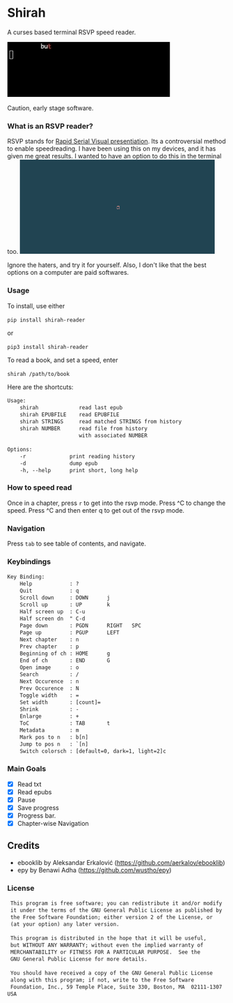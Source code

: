 # Shirah
A curses based terminal RSVP speed reader.

![Alt text](/assets/shirah.gif "Optional Title")

Caution, early stage software.

### What is an RSVP reader?
RSVP stands for [Rapid Serial Visual presentiation](https://en.wikipedia.org/wiki/Rapid_serial_visual_presentation).
Its a controversial method to enable speedreading. I have been using this on my devices, and it has given me great results. I wanted to have an option to do this in the terminal too.
![Alt text](/assets/speedread.gif "Optional Title")

Ignore the haters, and try it for yourself.
Also, I don't like that the best options on a computer are paid softwares.

### Usage
To install, use either 

```pip install shirah-reader```

or

```pip3 install shirah-reader```


To read a book, and set a speed, enter

```shirah /path/to/book```

Here are the shortcuts:
```
Usage:
    shirah             read last epub
    shirah EPUBFILE    read EPUBFILE
    shirah STRINGS     read matched STRINGS from history
    shirah NUMBER      read file from history
                       with associated NUMBER
                       
Options:
    -r              print reading history
    -d              dump epub
    -h, --help      print short, long help
```

### How to speed read
Once in a chapter, press `r` to get into the rsvp mode. Press ^C to change the speed. Press ^C and then enter q to get out of the rsvp mode.

### Navigation
Press `tab` to see table of contents, and navigate.


### Keybindings
```
Key Binding:
    Help            : ?
    Quit            : q
    Scroll down     : DOWN      j
    Scroll up       : UP        k
    Half screen up  : C-u
    Half screen dn  " C-d
    Page down       : PGDN      RIGHT   SPC
    Page up         : PGUP      LEFT
    Next chapter    : n
    Prev chapter    : p
    Beginning of ch : HOME      g
    End of ch       : END       G
    Open image      : o
    Search          : /
    Next Occurence  : n
    Prev Occurence  : N
    Toggle width    : =
    Set width       : [count]=
    Shrink          : -
    Enlarge         : +
    ToC             : TAB       t
    Metadata        : m
    Mark pos to n   : b[n]
    Jump to pos n   : `[n]
    Switch colorsch : [default=0, dark=1, light=2]c
```

### Main Goals
- [x] Read txt
- [x] Read epubs
- [x] Pause
- [x] Save progress
- [x] Progress bar.
- [x] Chapter-wise Navigation

## Credits
- ebooklib by Aleksandar Erkalović (https://github.com/aerkalov/ebooklib)
- epy by Benawi Adha (https://github.com/wustho/epy)

### License
```
 This program is free software; you can redistribute it and/or modify
 it under the terms of the GNU General Public License as published by
 the Free Software Foundation; either version 2 of the License, or
 (at your option) any later version.

 This program is distributed in the hope that it will be useful,
 but WITHOUT ANY WARRANTY; without even the implied warranty of
 MERCHANTABILITY or FITNESS FOR A PARTICULAR PURPOSE.  See the
 GNU General Public License for more details.

 You should have received a copy of the GNU General Public License
 along with this program; if not, write to the Free Software
 Foundation, Inc., 59 Temple Place, Suite 330, Boston, MA  02111-1307 USA
 ```
